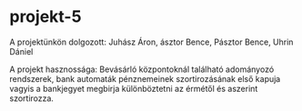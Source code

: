 # projekt-5
 A projektünkön dolgozott: 
Juhász Áron, ásztor Bence, Pásztor Bence, Uhrin Dániel
 
 A projekt hasznossága: 
Bevásárló központoknál található adományozó rendszerek, bank automaták pénznemeinek     szortirozásának        első kapuja vagyis a bankjegyet megbirja különböztetni az érmétől és aszerint szortirozza.
  

